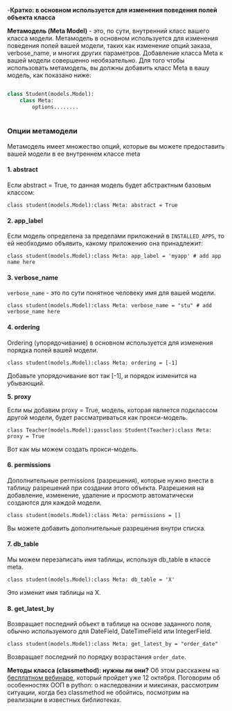 -**Кратко: в основном используется для изменения поведения полей объекта класса**

**Метамодель (Meta Model)** - это, по сути, внутренний класс вашего класса модели. Метамодель в основном используется для изменения поведения полей вашей модели, таких как изменение опций заказа, verbose_name, и многих других параметров. Добавление класса Meta к вашей модели совершенно необязательно. Для того чтобы использовать метамодель, вы должны добавить класс Meta в вашу модель, как показано ниже: 

```python

class Student(models.Model):
	class Meta:
	    options........
	    
```

### Опции метамодели

Метамодель имеет множество опций, которые вы можете предоставить вашей модели в ее внутреннем классе meta

#### 1. abstract

Если abstract = True, то данная модель будет абстрактным базовым классом:

```
class student(models.Model):class Meta:	abstract = True
```

#### 2. app_label

Если модель определена за пределами приложений в `INSTALLED_APPS`, то ей необходимо объявить, какому приложению она принадлежит:

```
class student(models.Model):class Meta:	app_label = 'myapp' # add app name here
```

#### 3. verbose_name

`verbose_name` - это по сути понятное человеку имя для вашей модели.

```
class student(models.Model):class Meta:	verbose_name = "stu" # add verbose_name here
```

#### 4. ordering 

Ordering (упорядочивание) в основном используется для изменения порядка полей вашей модели.

```
class student(models.Model):class Meta:	ordering = [-1]
```

Добавьте упорядочивание вот так [-1], и порядок изменится на убывающий.

**5. proxy**

Если мы добавим proxy = True, модель, которая является подклассом другой модели, будет рассматриваться как прокси-модель.

```
class Teacher(models.Model):passclass Student(Teacher):class Meta:	proxy = True
```

Вот как мы можем создать прокси-модель.

#### 6. permissions 

Дополнительные permissions (разрешения), которые нужно внести в таблицу разрешений при создании этого объекта. Разрешения на добавление, изменение, удаление и просмотр автоматически создаются для каждой модели.

```
class student(models.Model):class Meta:	permissions = []	
```

Вы можете добавить дополнительные разрешения внутри списка.

#### 7. db_table

Мы можем перезаписать имя таблицы, используя db_table в классе meta.

```
class student(models.Model):class Meta:	db_table = 'X'
```

Это изменит имя таблицы на X.

#### 8. get_latest_by

Возвращает последний объект в таблице на основе заданного поля, обычно используемого для DateField, DateTimeField или IntegerField.

```
class student(models.Model):class Meta:	get_latest_by = "order_date"
```

Возвращает последний по порядку возрастания `order_date`.

**Методы класса (classmethod): нужны ли они?** Об этом расскажем на [бесплатном вебинаре](https://otus.pw/z72w/), который пройдет уже 12 октября. Поговорим об особенностях ООП в python: о наследовании и миксинах, рассмотрим ситуации, когда без classmethod не обойтись, посмотрим на реализации в известных библиотеках.

